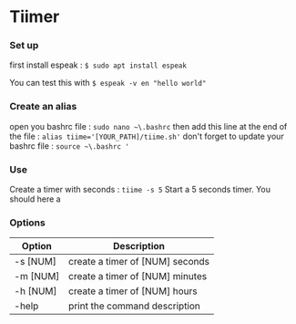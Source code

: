 # Tiimer

### Set up
first install espeak :
`$ sudo apt install espeak`

You can test this with
`$ espeak -v en "hello world"`

### Create an alias
open you bashrc file :
`sudo nano ~\.bashrc`
then add this line at the end of the file :
`alias tiime='[YOUR_PATH]/tiime.sh'`
don't forget to update your bashrc file :
`source ~\.bashrc '`

### Use
Create a timer with seconds :
`tiime -s 5`
Start a 5 seconds timer.
You should here a 

### Options
|  Option |  Description |
| ------------ | ------------ |
| -s [NUM] | create a timer of [NUM] seconds  |
| -m [NUM] | create a timer of [NUM] minutes  |
| -h [NUM] | create a timer of [NUM] hours  |
| -help | print the command description |



